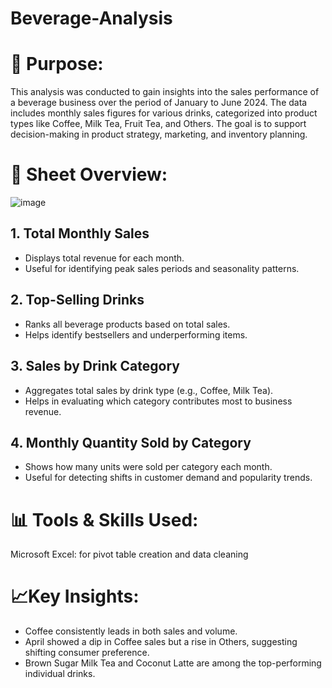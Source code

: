 # Beverage-Analysis

# 📌 Purpose:  
This analysis was conducted to gain insights into the sales performance of a beverage business over the period of January to June 2024. The data includes monthly sales figures for various drinks, categorized into product types like Coffee, Milk Tea, Fruit Tea, and Others. The goal is to support decision-making in product strategy, marketing, and inventory planning.

# 📄 Sheet Overview:   
![image](https://github.com/user-attachments/assets/09241121-6680-4652-811e-28fe4fded463)
## 1. Total Monthly Sales   
- Displays total revenue for each month.
- Useful for identifying peak sales periods and seasonality patterns.   

## 2. Top-Selling Drinks   
- Ranks all beverage products based on total sales.   
- Helps identify bestsellers and underperforming items.   

## 3. Sales by Drink Category   
- Aggregates total sales by drink type (e.g., Coffee, Milk Tea).   
- Helps in evaluating which category contributes most to business revenue.   

## 4. Monthly Quantity Sold by Category   
- Shows how many units were sold per category each month.   
- Useful for detecting shifts in customer demand and popularity trends.   

# 📊 Tools & Skills Used:   
Microsoft Excel: for pivot table creation and data cleaning   

# 📈Key Insights:   
- Coffee consistently leads in both sales and volume.   
- April showed a dip in Coffee sales but a rise in Others, suggesting shifting consumer preference.   
- Brown Sugar Milk Tea and Coconut Latte are among the top-performing individual drinks.   
